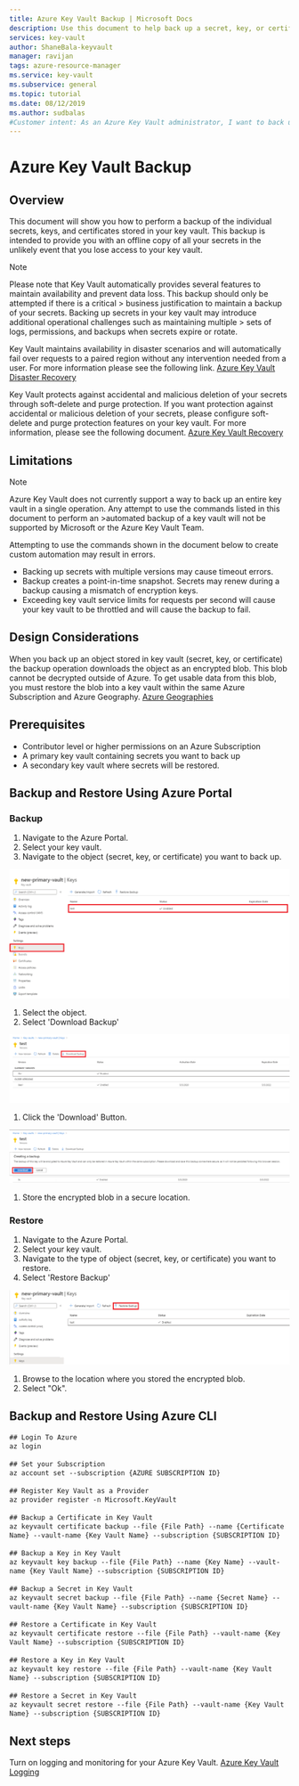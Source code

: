```yaml
---
title: Azure Key Vault Backup | Microsoft Docs
description: Use this document to help back up a secret, key, or certificate stored in Azure Key Vault.
services: key-vault
author: ShaneBala-keyvault
manager: ravijan
tags: azure-resource-manager
ms.service: key-vault
ms.subservice: general
ms.topic: tutorial
ms.date: 08/12/2019
ms.author: sudbalas
#Customer intent: As an Azure Key Vault administrator, I want to back up a secret, key, or certificate in my key vault.
---
```

# Azure Key Vault Backup

## Overview

This document will show you how to perform a backup of the individual secrets, keys, and certificates stored in your key vault. This backup is intended to provide you with an offline copy of all your secrets in the unlikely event that you lose access to your key vault.

> [!NOTE]
> Please note that Key Vault automatically provides several features to maintain availability and prevent data loss. This backup should only be attempted if there is a critical > business justification to maintain a backup of your secrets. Backing up secrets in your key vault may introduce additional operational challenges such as maintaining multiple  > sets of logs, permissions, and backups when secrets expire or rotate.

Key Vault maintains availability in disaster scenarios and will automatically fail over requests to a paired region without any intervention needed from a user. For more information please see the following link. [Azure Key Vault Disaster Recovery](https://docs.microsoft.com/azure/key-vault/general/disaster-recovery-guidance)

Key Vault protects against accidental and malicious deletion of your secrets through soft-delete and purge protection. If you want protection against accidental or malicious deletion of your secrets, please configure soft-delete and purge protection features on your key vault. For more information, please see the following document. [Azure Key Vault Recovery](https://docs.microsoft.com/azure/key-vault/general/overview-soft-delete)

## Limitations

> [!NOTE]
> Azure Key Vault does not currently support a way to back up an entire key vault in a single operation. Any attempt to use the commands listed in this document to perform an >automated backup of a key vault will not be supported by Microsoft or the Azure Key Vault Team.

Attempting to use the commands shown in the document below to create custom automation may result in errors.

* Backing up secrets with multiple versions may cause timeout errors.
* Backup creates a point-in-time snapshot. Secrets may renew during a backup causing a mismatch of encryption keys.
* Exceeding key vault service limits for requests per second will cause your key vault to be throttled and will cause the backup to fail.

## Design Considerations

When you back up an object stored in key vault (secret, key, or certificate) the backup operation downloads the object as an encrypted blob. This blob cannot be decrypted outside of Azure. To get usable data from this blob, you must restore the blob into a key vault within the same Azure Subscription and Azure Geography. [Azure Geographies](https://azure.microsoft.com/global-infrastructure/geographies/)

## Prerequisites

* Contributor level or higher permissions on an Azure Subscription
* A primary key vault containing secrets you want to back up
* A secondary key vault where secrets will be restored.

## Backup and Restore Using Azure Portal

### Backup

1. Navigate to the Azure Portal.
1. Select your key vault.
1. Navigate to the object (secret, key, or certificate) you want to back up.

![Image](../media/akvbackup1.png)

1. Select the object.
1. Select 'Download Backup'

![Image](../media/akvbackup2.png)

1. Click the 'Download' Button.

![Image](../media/akvbackup3.png)

1. Store the encrypted blob in a secure location.

### Restore

1. Navigate to the Azure Portal.
1. Select your key vault.
1. Navigate to the type of object (secret, key, or certificate) you want to restore.
1. Select 'Restore Backup'

![Image](../media/akvbackup4.png)

1. Browse to the location where you stored the encrypted blob.
1. Select "Ok".

## Backup and Restore Using Azure CLI

```azurecli
## Login To Azure
az login

## Set your Subscription
az account set --subscription {AZURE SUBSCRIPTION ID}

## Register Key Vault as a Provider
az provider register -n Microsoft.KeyVault

## Backup a Certificate in Key Vault
az keyvault certificate backup --file {File Path} --name {Certificate Name} --vault-name {Key Vault Name} --subscription {SUBSCRIPTION ID}

## Backup a Key in Key Vault
az keyvault key backup --file {File Path} --name {Key Name} --vault-name {Key Vault Name} --subscription {SUBSCRIPTION ID}

## Backup a Secret in Key Vault
az keyvault secret backup --file {File Path} --name {Secret Name} --vault-name {Key Vault Name} --subscription {SUBSCRIPTION ID}

## Restore a Certificate in Key Vault
az keyvault certificate restore --file {File Path} --vault-name {Key Vault Name} --subscription {SUBSCRIPTION ID}

## Restore a Key in Key Vault
az keyvault key restore --file {File Path} --vault-name {Key Vault Name} --subscription {SUBSCRIPTION ID}

## Restore a Secret in Key Vault
az keyvault secret restore --file {File Path} --vault-name {Key Vault Name} --subscription {SUBSCRIPTION ID}

```

## Next steps

Turn on logging and monitoring for your Azure Key Vault. [Azure Key Vault Logging](https://docs.microsoft.com/azure/key-vault/general/logging)
